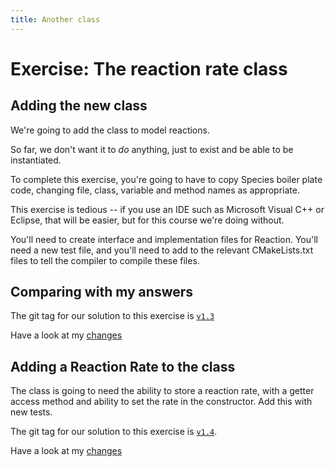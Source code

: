 ```yaml
---
title: Another class
---
```



Exercise: The reaction rate class
=================================

## Adding the new class

We're going to add the class to model reactions.

So far, we don't want it to *do* anything, just to exist and be able to be instantiated.

To complete this exercise, you're going to have to copy Species boiler plate code, changing file, class, variable and method names as appropriate.

This exercise is tedious -- if you use an IDE such as Microsoft Visual C++ or Eclipse, that will be easier, but for this course we're doing without.

You'll need to create interface and implementation files for Reaction. You'll need a new test file, and you'll need to add to the relevant CMakeLists.txt files to tell the compiler
to compile these files.

## Comparing with my answers

The git tag for our solution to this exercise is [`v1.3`](https://github.com/UCL/rsd-cppcourse-example/tree/v1.3)

Have a look at my [changes](https://github.com/UCL/rsd-cppcourse-example/compare/v1.2...v1.3)

## Adding a Reaction Rate to the class

The class is going to need the ability to store a reaction rate, with a getter access method and ability to set the rate in the constructor. Add this with new tests.

The git tag for our solution to this exercise is [`v1.4`](https://github.com/UCL/rsd-cppcourse-example/tree/v1.4).

Have a look at my [changes](https://github.com/UCL/rsd-cppcourse-example/compare/v1.3...f1494eb)
